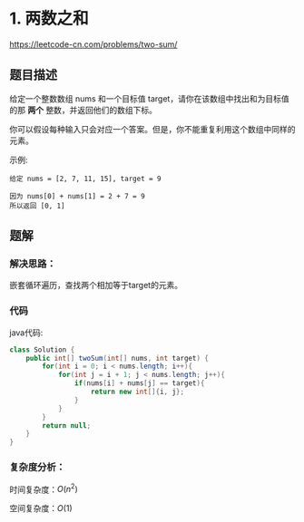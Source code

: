# 1. 两数之和
https://leetcode-cn.com/problems/two-sum/

## 题目描述

给定一个整数数组 nums 和一个目标值 target，请你在该数组中找出和为目标值的那 **两个** 整数，并返回他们的数组下标。

你可以假设每种输入只会对应一个答案。但是，你不能重复利用这个数组中同样的元素。

示例:
```
给定 nums = [2, 7, 11, 15], target = 9

因为 nums[0] + nums[1] = 2 + 7 = 9
所以返回 [0, 1]
```

## 题解

### 解决思路：

嵌套循环遍历，查找两个相加等于target的元素。

### 代码

java代码:
~~~ java
class Solution {
    public int[] twoSum(int[] nums, int target) {
        for(int i = 0; i < nums.length; i++){
            for(int j = i + 1; j < nums.length; j++){
                if(nums[i] + nums[j] == target){
                    return new int[]{i, j};
                }
            }
        }
        return null;
    }
}
~~~

### 复杂度分析：

时间复杂度：$O(n^2)$

空间复杂度：$O(1)$